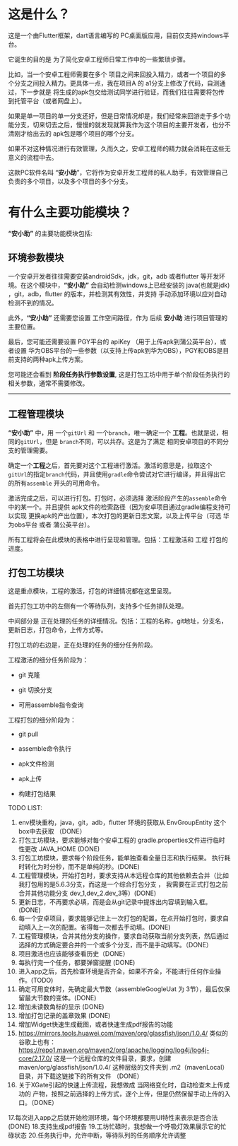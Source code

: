 # 这是什么？

这是一个由Flutter框架，dart语言编写的 PC桌面版应用，目前仅支持windows平台。

它诞生的目的是 为了简化安卓工程师日常工作中的一些繁琐步骤。

比如，当一个安卓工程师需要在多个 项目之间来回投入精力，或者一个项目的多个分支之间投入精力。更具体一点，我在项目A 的 a1分支上修改了代码，自测通过，下一步就是
将生成的apk包交给测试同学进行验证，而我们往往需要将包传到托管平台（或者网盘上）。

如果是单一项目的单一分支还好，但是日常情况却是，我们经常来回游走于多个功能分支，切来切去之后，慢慢的就发现就算我作为这个项目的主要开发者，也分不清刚才给出去的 apk包是哪个项目的哪个分支。

如果不对这种情况进行有效管理，久而久之，安卓工程师的精力就会消耗在这些无意义的流程中去。

这款PC软件名叫 “**安小助**”，它将作为安卓开发工程师的私人助手，有效管理自己负责的多个项目，以及多个项目的多个分支。

# 有什么主要功能模块？

**“安小助”** 的主要功能模块包括:

## 环境参数模块

一个安卓开发者往往需要安装androidSdk，jdk，git，adb 或者flutter 等开发环境。在这个模块中，**“安小助”** 会自动检测windows上已经安装的 java(也就是jdk)
，git，adb，flutter 的版本，并检测其有效性，并支持 手动添加环境以应对自动检测不到的情况。

此外，**“安小助”** 还需要您设置 工作空间路径，作为 后续 **安小助** 进行项目管理的主要位置。

最后，您可能还需要设置 PGY平台的 apiKey （用于上传apk到蒲公英平台），或者设置 华为OBS平台的一些参数（以支持上传apk到华为OBS），PGY和OBS是目前支持的两种apk上传方案。

您可能还会看到 **阶段任务执行参数设置**, 这是打包工坊中用于单个阶段任务执行的相关参数，通常不需要修改。

---

## 工程管理模块

**“安小助”** 中，用 一个`gitUrl` 和 一个`branch`，唯一确定一个 **工程**。也就是说，相同的`gitUrl`，但是 `branch`不同，可以共存。这是为了满足
相同安卓项目的不同分支的管理需要。

确定一个**工程**之后，首先要对这个工程进行激活。激活的意思是，拉取这个`gitUrl`的指定`branch`代码，并且使用`gradle`命令尝试对它进行编译，并且得出它的所有`assemble`
开头的可用命令。

激活完成之后，可以进行打包。打包时，必须选择 激活阶段产生的`assemble`命令中的某一个。并且提供 apk文件的检索路径（因为安卓项目通过gradle编程支持可以实现
更换apk的产出位置），本次打包的更新日志文案，以及上传平台（可选 华为obs平台 或者 蒲公英平台）。

所有工程将会在此模块的表格中进行呈现和管理。包括：工程激活和 工程 打包的进度。

## 打包工坊模块

这是重点模块，工程的激活，打包的详细情况都在这里呈现。

首先打包工坊中的左侧有一个等待队列，支持多个任务排队处理。

中间部分是 正在处理的任务的详细情况。包括：工程的名称，git地址，分支名，更新日志，打包命令，上传方式等。

打包工坊的右边是，正在处理的任务的细分任务阶段。

工程激活的细分任务阶段为：

- git 克隆

- git 切换分支

- 可用assemble指令查询

工程打包的细分阶段为：

- git pull

- assemble命令执行

- apk文件检测

- apk上传

- 构建打包结果

TODO LIST:

1. env模块重构，java，git，adb，flutter 环境的获取从 EnvGroupEntity 这个box中去获取 （DONE）
2. 打包工坊模块，要求能够对每个安卓工程的 gradle.properties文件进行临时性更改 JAVA_HOME (DONE)
3. 打包工坊模块，要求每个阶段任务，能单独查看全量日志和执行结果。 执行耗时转化为时分秒，而不是单纯的秒。(DONE)
4. 工程管理模块，开始打包时，要求支持从本远程仓库的其他依赖去合并（比如我打包用的是5.6.3分支，而这是一个综合打包分支 ，
   我需要在正式打包之前合并其他功能分支 dev_1,dev_2.dev_3等）(DONE)
5. 更新日志，不再要求必填，而是会从git记录中提炼出内容填到输入框。(DONE)
6. 每一个安卓项目，要求能够记住上一次打包的配置，在点开始打包时，要求自动填入上一次的配置。省得每一次都去手动填。(DONE)
7. 工程管理模块，合并其他分支的操作，要求自动获取当前分支列表，然后通过选择的方式确定要合并的一个或多个分支，而不是手动填写。（DONE）
8. 项目激活也应该能够查看历史（DONE）
9. 每执行完一个任务，都要弹窗提醒 (DONE)
10. 进入app之后，首先检查环境是否齐全，如果不齐全，不能进行任何作业操作。(TODO)
11. 确定可用变体时，先确定最大节数（assembleGoogleUat 为 3节），最后仅保留最大节数的变体。(DONE)
12. 增加未读数角标的显示 (DONE)
13. 增加打包记录的盖章效果 (DONE)
14. 增加Widget快速生成截图，或者快速生成pdf报告的功能
15. https://mirrors.tools.huawei.com/maven/org/glassfish/json/1.0.4/
    类似的谷歌上也有：https://repo1.maven.org/maven2/org/apache/logging/log4j/log4j-core/2.17.0/
    这是一个远程仓库的文件目录，要求，创建 maven/org/glassfish/json/1.0.4/ 这种层级的文件夹到 .m2（mavenLocal）目录，并下载这链接下的所有文件
    （DONE）
16. 关于XGate引起的快速上传流程，我想做成 当网络变化时，自动检查未上传成功的 产物，按照之前选择的上传方式，逐个上传，但是仍然保留手动上传的入口。（DONE）

17.每次进入app之后就开始检测环境，每个环境都要用UI特性来表示是否合法 (DONE)
18.支持生成pdf报告
19.工坊忙碌时，我想做一个呼吸灯效果展示它的忙碌状态
20.任务执行中，允许中断，等待队列的任务顺序允许调整
